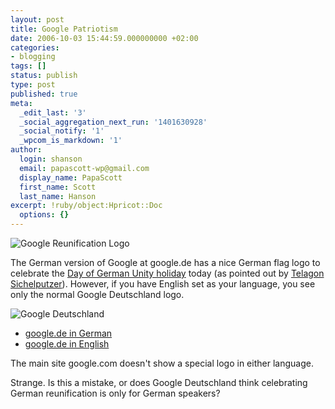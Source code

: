 ```yaml
---
layout: post
title: Google Patriotism
date: 2006-10-03 15:44:59.000000000 +02:00
categories:
- blogging
tags: []
status: publish
type: post
published: true
meta:
  _edit_last: '3'
  _social_aggregation_next_run: '1401630928'
  _social_notify: '1'
  _wpcom_is_markdown: '1'
author:
  login: shanson
  email: papascott-wp@gmail.com
  display_name: PapaScott
  first_name: Scott
  last_name: Hanson
excerpt: !ruby/object:Hpricot::Doc
  options: {}
---
```

<p><img src="http://www.papascott.de/wordpress/wp-content/uploads/2006/10/google_reunification_logo.gif" alt="Google Reunification Logo" /></p>
<p>The German version of Google at google.de has a nice German flag logo to celebrate the <a href="http://en.wikipedia.org/wiki/German_Unity_Day">Day of German Unity holiday</a> today (as pointed out by <a href="http://www.sichelputzer.de/2006/10/03/das-patriotische-google/">Telagon Sichelputzer</a>). However, if you have English set as your language, you see only the normal Google Deutschland logo.</p>
<p><img src="http://www.papascott.de/wordpress/wp-content/uploads/2006/10/google_deutschland.jpg" alt="Google Deutschland" /></p>
<ul>
<li><a href="http://www.google.de/de">google.de in German</a></li>
<li><a href="http://www.google.de/en">google.de in English</a></li>
</ul>
<p>The main site google.com doesn't show a special logo in either language.</p>
<p>Strange. Is this a mistake, or does Google Deutschland think celebrating German reunification is only for German speakers?</p>
